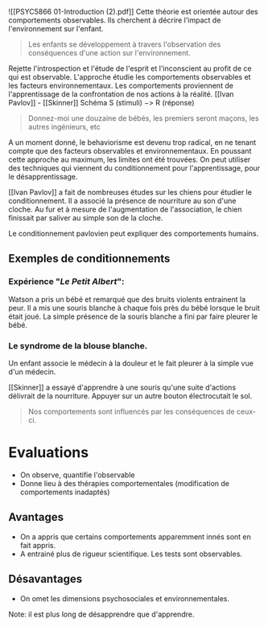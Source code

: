 
![[PSYC5866 01-Introduction (2).pdf]]
Cette théorie est orientée autour des comportements observables. Ils cherchent à décrire l'impact de l'environnement sur l'enfant.
> Les enfants se développement à travers l'observation  des conséquences d'une action sur l'environnement.


Rejette l'introspection et l'étude de l'esprit et l'inconscient au profit de ce qui est observable.
L'approche étudie les comportements observables et les facteurs environnementaux. 
Les comportements proviennent de l'apprentissage de la confrontation de nos actions à la réalité.
[[Ivan Pavlov]] - [[Skinner]]
Schéma S (stimuli) $->$ R (réponse)

> Donnez-moi une douzaine de bébés, les premiers seront maçons, les autres ingénieurs, etc

A un moment donné, le behaviorisme est devenu trop radical, en ne tenant compte que des facteurs observables et environnementaux. En poussant cette approche au maximum, les limites ont été trouvées.
On peut utiliser des techniques qui viennent du conditionnement pour l'apprentissage, pour le désapprentissage.

[[Ivan Pavlov]] a fait de nombreuses études sur les chiens pour étudier le conditionnement.
Il a associé la présence de nourriture au son d'une cloche. Au fur et à mesure de l'augmentation de l'association, le chien finissait par saliver au simple son de la cloche.

Le conditionnement pavlovien peut expliquer des comportements humains.

## Exemples de conditionnements
### Expérience "*Le Petit Albert*":
Watson a pris un bébé et remarqué que des bruits violents entrainent la peur.
Il a mis une souris blanche à chaque fois près du bébé lorsque le bruit était joué.
La simple présence de la souris blanche a fini par faire pleurer le bébé.

### Le syndrome de la blouse blanche.
Un enfant associe le médecin à la douleur et le fait pleurer à la simple vue d'un médecin.


[[Skinner]] a essayé d'apprendre à une souris qu'une suite d'actions délivrait de la nourriture. Appuyer sur un autre bouton électrocutait le sol.
> Nos comportements sont influencés par les conséquences de ceux-ci.


# Evaluations
- On observe, quantifie l'observable
- Donne lieu à des thérapies comportementales (modification de comportements inadaptés)

## Avantages
- On a appris que certains comportements apparemment innés sont en fait appris. 
- A entrainé plus de rigueur scientifique. Les tests sont observables.

## Désavantages
- On omet les dimensions psychosociales et environnementales.

Note: il est plus long de désapprendre que d'apprendre.




